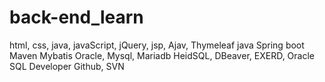 # back-end_learn
html, css, java, javaScript, jQuery, jsp, Ajav, Thymeleaf
java
Spring boot
Maven
Mybatis
Oracle, Mysql, Mariadb
HeidSQL, DBeaver, EXERD, Oracle SQL Developer
Github, SVN
